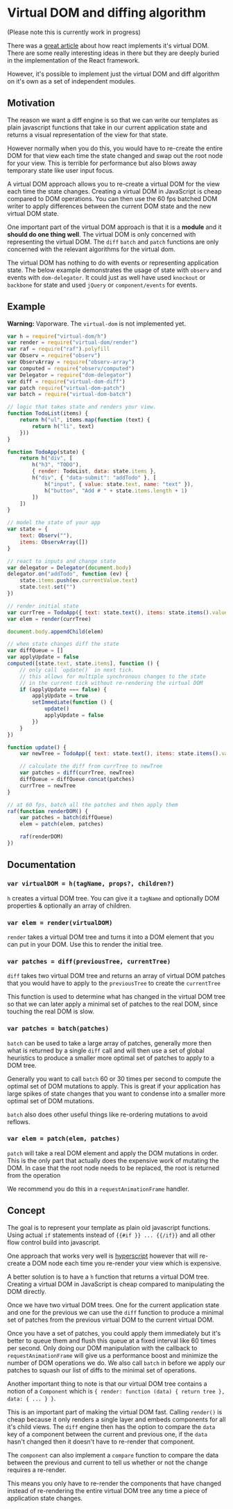 # Virtual DOM and diffing algorithm

(Please note this is currently work in progress)

There was a [great article][1] about how react implements it's
  virtual DOM. There are some really interesting ideas in there
  but they are deeply buried in the implementation of the React
  framework.

However, it's possible to implement just the virtual DOM and
  diff algorithm on it's own as a set of independent modules.

## Motivation

The reason we want a diff engine is so that we can write our
  templates as plain javascript functions that take in our
  current application state and returns a visual representation
  of the view for that state.

However normally when you do this, you would have to re-create
  the entire DOM for that view each time the state changed and
  swap out the root node for your view. This is terrible for
  performance but also blows away temporary state like user input
  focus.

A virtual DOM approach allows you to re-create a virtual DOM
  for the view each time the state changes. Creating a virtual
  DOM in JavaScript is cheap compared to DOM operations. You can
  then use the 60 fps batched DOM writer to apply differences
  between the current DOM state and the new virtual DOM state.

One important part of the virtual DOM approach is that it is a
  **module** and it **should do one thing well**. The virtual DOM
  is only concerned with representing the virtual DOM. The `diff`
  `batch` and `patch` functions are only concerned with the
  relevant algorithms for the virtual dom.

The virtual DOM has nothing to do with events or representing
  application state. The below example demonstrates the usage
  of state with `observ` and events with `dom-delegator`. It
  could just as well have used `knockout` or `backbone` for state
  and used `jQuery` or `component/events` for events.

## Example

**Warning:** Vaporware. The `virtual-dom` is not implemented yet.

```js
var h = require("virtual-dom/h")
var render = require("virtual-dom/render")
var raf = require("raf").polyfill
var Observ = require("observ")
var ObservArray = require("observ-array")
var computed = require("observ/computed")
var Delegator = require("dom-delegator")
var diff = require("virtual-dom-diff")
var patch require("virtual-dom-patch")
var batch = require("virtual-dom-batch")

// logic that takes state and renders your view.
function TodoList(items) {
    return h("ul", items.map(function (text) {
        return h("li", text)
    }))
}

function TodoApp(state) {
    return h("div", [
        h("h3", "TODO"),
        { render: TodoList, data: state.items },
        h("div", { "data-submit": "addTodo" }, [
            h("input", { value: state.text, name: "text" }),
            h("button", "Add # " + state.items.length + 1)
        ])
    ])
}

// model the state of your app
var state = {
    text: Observ(""),
    items: ObservArray([])
}

// react to inputs and change state
var delegator = Delegator(document.body)
delegator.on("addTodo", function (ev) {
    state.items.push(ev.currentValue.text)
    state.text.set("")
})

// render initial state
var currTree = TodoApp({ text: state.text(), items: state.items().value })
var elem = render(currTree)

document.body.appendChild(elem)

// when state changes diff the state
var diffQueue = []
var applyUpdate = false
computed([state.text, state.items], function () {
    // only call `update()` in next tick.
    // this allows for multiple synchronous changes to the state
    // in the current tick without re-rendering the virtual DOM
    if (applyUpdate === false) {
        applyUpdate = true
        setImmediate(function () {
            update()
            applyUpdate = false
        })
    }
})

function update() {
    var newTree = TodoApp({ text: state.text(), items: state.items().value })

    // calculate the diff from currTree to newTree
    var patches = diff(currTree, newTree)
    diffQueue = diffQueue.concat(patches)
    currTree = newTree
}

// at 60 fps, batch all the patches and then apply them
raf(function renderDOM() {
    var patches = batch(diffQueue)
    elem = patch(elem, patches)

    raf(renderDOM)
})
```

## Documentation

### `var virtualDOM = h(tagName, props?, children?)`

`h` creates a virtual DOM tree. You can give it a `tagName` and
  optionally DOM properties & optionally an array of children.

### `var elem = render(virtualDOM)`

`render` takes a virtual DOM tree and turns it into a DOM element
  that you can put in your DOM. Use this to render the initial
  tree.

### `var patches = diff(previousTree, currentTree)`

`diff` takes two virtual DOM tree and returns an array of virtual
  DOM patches that you would have to apply to the `previousTree`
  to create the `currentTree`

This function is used to determine what has changed in the
  virtual DOM tree so that we can later apply a minimal set of
  patches to the real DOM, since touching the real DOM is slow.

### `var patches = batch(patches)`

`batch` can be used to take a large array of patches, generally
  more then what is returned by a single `diff` call and will
  then use a set of global heuristics to produce a smaller more
  optimal set of patches to apply to a DOM tree.

Generally you want to call `batch` 60 or 30 times per second to
  compute the optimal set of DOM mutations to apply. This is
  great if your application has large spikes of state changes
  that you want to condense into a smaller more optimal set of
  DOM mutations.

`batch` also does other useful things like re-ordering mutations
  to avoid reflows.

### `var elem = patch(elem, patches)`

`patch` will take a real DOM element and apply the DOM mutations
  in order. This is the only part that actually does the
  expensive work of mutating the DOM. In case that the root node
  needs to be replaced, the root is returned from the operation

We recommend you do this in a `requestAnimationFrame` handler.

## Concept

The goal is to represent your template as plain old javascript
  functions. Using actual `if` statements instead of
  `{{#if }} ... {{/if}}` and all other flow control build into
  javascript.

One approach that works very well is [hyperscript][2] however
  that will re-create a DOM node each time you re-render your
  view which is expensive.

A better solution is to have a `h` function that returns a
  virtual DOM tree. Creating a virtual DOM in JavaScript is
  cheap compared to manipulating the DOM directly.

Once we have two virtual DOM trees. One for the current application
  state and one for the previous we can use the `diff` function
  to produce a minimal set of patches from the previous virtual
  DOM to the current virtual DOM.

Once you have a set of patches, you could apply them immediately
  but it's better to queue them and flush this queue at a fixed
  interval like 60 times per second. Only doing our DOM
  manipulation with the callback to `requestAnimationFrame` will
  give us a performance boost and minimize the number of DOM
  operations we do. We also call `batch` in before we apply
  our patches to squash our list of diffs to the minimal set of
  operations.

Another important thing to note is that our virtual DOM tree
  contains a notion of a `Component` which is
  `{ render: function (data) { return tree }, data: { ... } }`.

This is an important part of making the virtual DOM fast. Calling
  `render()` is cheap because it only renders a single layer and
  embeds components for all it's child views. The `diff` engine
  then has the option to compare the `data` key of a component
  between the current and previous one, if the `data` hasn't
  changed then it doesn't have to re-render that component.

The `component` can also implement a `compare` function to
  compare the data between the previous and current to tell us
  whether or not the change requires a re-render.

This means you only have to re-render the components that have
  changed instead of re-rendering the entire virtual DOM tree
  any time a piece of application state changes.


  [1]: http://calendar.perfplanet.com/2013/diff/
  [2]: https://github.com/dominictarr/hyperscript
